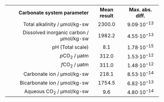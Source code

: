 <!-- HTML for table generated with examples/round-robin.py -->
<table>
<tr><th style="text-align:right">Carbonate system parameter</th><th style="text-align:center">Mean result</th><th style="text-align:center">Max. abs. diff.</th></tr>
<tr><td style="text-align:right">Total alkalinity / μmol/kg-sw</td><td style="text-align:center">2300.0</td><td style="text-align:center">9.09·10<sup>−13</sup></td></tr>
<tr><td style="text-align:right">Dissolved inorganic carbon / μmol/kg-sw</td><td style="text-align:center">1982.2</td><td style="text-align:center">4.55·10<sup>−13</sup></td></tr>
<tr><td style="text-align:right">pH (Total scale)</td><td style="text-align:center">8.1</td><td style="text-align:center">1.78·10<sup>−15</sup></td></tr>
<tr><td style="text-align:right"><i>p</i>CO<sub>2</sub> / μatm</td><td style="text-align:center">312.0</td><td style="text-align:center">1.53·10<sup>−12</sup></td></tr>
<tr><td style="text-align:right"><i>f</i>CO<sub>2</sub> / μatm</td><td style="text-align:center">311.0</td><td style="text-align:center">1.48·10<sup>−12</sup></td></tr>
<tr><td style="text-align:right">Carbonate ion / μmol/kg-sw</td><td style="text-align:center">218.1</td><td style="text-align:center">8.53·10<sup>−14</sup></td></tr>
<tr><td style="text-align:right">Bicarbonate ion / μmol/kg-sw</td><td style="text-align:center">1754.5</td><td style="text-align:center">6.82·10<sup>−13</sup></td></tr>
<tr><td style="text-align:right">Aqueous CO<sub>2</sub> / μmol/kg-sw</td><td style="text-align:center">9.6</td><td style="text-align:center">4.80·10<sup>−14</sup></td></tr>
</table>
